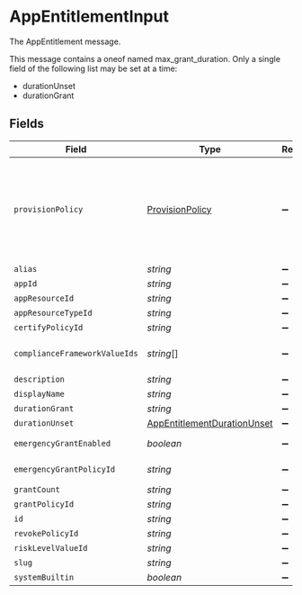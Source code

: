 # AppEntitlementInput

The AppEntitlement message.

This message contains a oneof named max_grant_duration. Only a single field of the following list may be set at a time:
  - durationUnset
  - durationGrant



## Fields

| Field                                                                                                                                                                          | Type                                                                                                                                                                           | Required                                                                                                                                                                       | Description                                                                                                                                                                    |
| ------------------------------------------------------------------------------------------------------------------------------------------------------------------------------ | ------------------------------------------------------------------------------------------------------------------------------------------------------------------------------ | ------------------------------------------------------------------------------------------------------------------------------------------------------------------------------ | ------------------------------------------------------------------------------------------------------------------------------------------------------------------------------ |
| `provisionPolicy`                                                                                                                                                              | [ProvisionPolicy](../../models/shared/provisionpolicy.md)                                                                                                                      | :heavy_minus_sign:                                                                                                                                                             | The ProvisionPolicy message.<br/><br/>This message contains a oneof named typ. Only a single field of the following list may be set at a time:<br/>  - connector<br/>  - manual<br/>  - delegated<br/> |
| `alias`                                                                                                                                                                        | *string*                                                                                                                                                                       | :heavy_minus_sign:                                                                                                                                                             | The alias field.                                                                                                                                                               |
| `appId`                                                                                                                                                                        | *string*                                                                                                                                                                       | :heavy_minus_sign:                                                                                                                                                             | The appId field.                                                                                                                                                               |
| `appResourceId`                                                                                                                                                                | *string*                                                                                                                                                                       | :heavy_minus_sign:                                                                                                                                                             | The appResourceId field.                                                                                                                                                       |
| `appResourceTypeId`                                                                                                                                                            | *string*                                                                                                                                                                       | :heavy_minus_sign:                                                                                                                                                             | The appResourceTypeId field.                                                                                                                                                   |
| `certifyPolicyId`                                                                                                                                                              | *string*                                                                                                                                                                       | :heavy_minus_sign:                                                                                                                                                             | The certifyPolicyId field.                                                                                                                                                     |
| `complianceFrameworkValueIds`                                                                                                                                                  | *string*[]                                                                                                                                                                     | :heavy_minus_sign:                                                                                                                                                             | The complianceFrameworkValueIds field.                                                                                                                                         |
| `description`                                                                                                                                                                  | *string*                                                                                                                                                                       | :heavy_minus_sign:                                                                                                                                                             | The description field.                                                                                                                                                         |
| `displayName`                                                                                                                                                                  | *string*                                                                                                                                                                       | :heavy_minus_sign:                                                                                                                                                             | The displayName field.                                                                                                                                                         |
| `durationGrant`                                                                                                                                                                | *string*                                                                                                                                                                       | :heavy_minus_sign:                                                                                                                                                             | N/A                                                                                                                                                                            |
| `durationUnset`                                                                                                                                                                | [AppEntitlementDurationUnset](../../models/shared/appentitlementdurationunset.md)                                                                                              | :heavy_minus_sign:                                                                                                                                                             | N/A                                                                                                                                                                            |
| `emergencyGrantEnabled`                                                                                                                                                        | *boolean*                                                                                                                                                                      | :heavy_minus_sign:                                                                                                                                                             | The emergencyGrantEnabled field.                                                                                                                                               |
| `emergencyGrantPolicyId`                                                                                                                                                       | *string*                                                                                                                                                                       | :heavy_minus_sign:                                                                                                                                                             | The emergencyGrantPolicyId field.                                                                                                                                              |
| `grantCount`                                                                                                                                                                   | *string*                                                                                                                                                                       | :heavy_minus_sign:                                                                                                                                                             | The grantCount field.                                                                                                                                                          |
| `grantPolicyId`                                                                                                                                                                | *string*                                                                                                                                                                       | :heavy_minus_sign:                                                                                                                                                             | The grantPolicyId field.                                                                                                                                                       |
| `id`                                                                                                                                                                           | *string*                                                                                                                                                                       | :heavy_minus_sign:                                                                                                                                                             | The id field.                                                                                                                                                                  |
| `revokePolicyId`                                                                                                                                                               | *string*                                                                                                                                                                       | :heavy_minus_sign:                                                                                                                                                             | The revokePolicyId field.                                                                                                                                                      |
| `riskLevelValueId`                                                                                                                                                             | *string*                                                                                                                                                                       | :heavy_minus_sign:                                                                                                                                                             | The riskLevelValueId field.                                                                                                                                                    |
| `slug`                                                                                                                                                                         | *string*                                                                                                                                                                       | :heavy_minus_sign:                                                                                                                                                             | The slug field.                                                                                                                                                                |
| `systemBuiltin`                                                                                                                                                                | *boolean*                                                                                                                                                                      | :heavy_minus_sign:                                                                                                                                                             | The systemBuiltin field.                                                                                                                                                       |